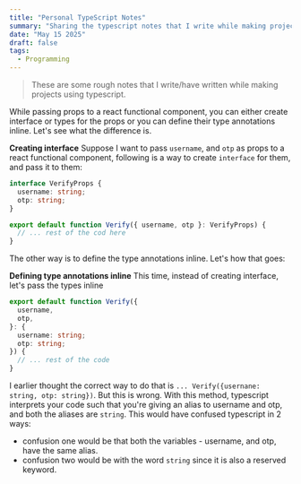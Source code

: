 ```yaml
---
title: "Personal TypeScript Notes"
summary: "Sharing the typescript notes that I write while making projects using typescript"
date: "May 15 2025"
draft: false
tags:
  - Programming
---
```


> These are some rough notes that I write/have written while making projects using typescript.

While passing props to a react functional component, you can either create interface or types for the props or you can define their type annotations inline. Let's see what the difference is.

**Creating interface**
Suppose I want to pass `username`, and `otp` as props to a react functional component, following is a way to create `interface` for them, and pass it to them:

```ts
interface VerifyProps {
  username: string;
  otp: string;
}

export default function Verify({ username, otp }: VerifyProps) {
  // ... rest of the cod here
}
```

The other way is to define the type annotations inline. Let's how that goes:

**Defining type annotations inline**
This time, instead of creating interface, let's pass the types inline

```ts
export default function Verify({
  username,
  otp,
}: {
  username: string;
  otp: string;
}) {
  // ... rest of the code
}
```

I earlier thought the correct way to do that is `... Verify({usernane: string, otp: string})`. But this is wrong. With this method, typescript interprets your code such that you're giving an alias to username and otp, and both the aliases are `string`.
This would have confused typescript in 2 ways:

- confusion one would be that both the variables - username, and otp, have the same alias.
- confusion two would be with the word `string` since it is also a reserved keyword.
